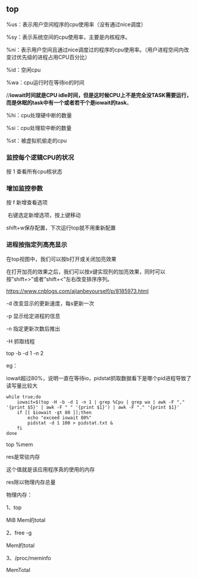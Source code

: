 ## top

%us：表示用户空间程序的cpu使用率（没有通过nice调度）

%sy：表示系统空间的cpu使用率，主要是内核程序。

%ni：表示用户空间且通过nice调度过的程序的cpu使用率。（用户进程空间内改变过优先级的进程占用CPU百分比）

%id：空闲cpu

%wa：cpu运行时在等待io的时间 

//**iowait时间就是CPU idle时间，但是这时候CPU上不是完全没TASK需要运行，而是休眠的task中有一个或者若干个是iowait的task**。

%hi：cpu处理硬中断的数量

%si：cpu处理软中断的数量

%st：被虚拟机偷走的cpu



### 监控每个逻辑CPU的状况

按 1 查看所有cpu核状态



### 增加监控参数

按 f 新增查看选项

​	右键选定新增选项，按上键移动

shift+w保存配置，下次运行top就不用重新配置



### 进程按指定列高亮显示

在top视图中，我们可以按b打开或关闭加亮效果

在打开加亮的效果之后，我们可以按x键实现列的加亮效果，同时可以按”shift+>”或者”shift+<”左右改变排序序列。

https://www.cnblogs.com/ajianbeyourself/p/8185973.html





-d 改变显示的更新速度，每s更新一次

-p 显示给定进程的信息

-n 指定更新次数后推出

-H 抓取线程

top -b -d 1 -n 2



eg：

iowait超过80%，说明一直在等待io，pidstat抓取数据看下是哪个pid进程导致了读写量比较大

```shell
while true;do
	iowait=$(top -H -b -d 1 -n 1 | grep %Cpu | grep wa | awk -F "," '{print $5}' | awk -F " " '{print $1}') | awk -F "." '{print $1}'
	if [[ $iowait -gt 80 ]];then
		echo "exceed iowait 80%"
		pidstat -d 1 100 > pidstat.txt &
	fi
done
```





top %mem

res是常驻内存

这个值就是该应用程序真的使用的内存

res除以物理内存总量



物理内存：

1、top

MiB Mem的total

2、free -g

Mem的total

3、/proc/meminfo

MemTotal
